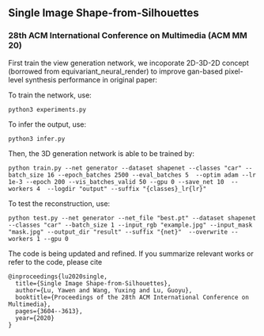 
## Single Image Shape-from-Silhouettes 
### 28th ACM International Conference on Multimedia (ACM MM 20)

First train the view generation network, we incoporate 2D-3D-2D concept (borrowed from equivariant_neural_render) to improve gan-based pixel-level synthesis performance in original paper:

To train the network, use:
```
python3 experiments.py
```

To infer the output, use:
```
python3 infer.py
```

Then, the 3D generation network is able to be trained by:
```
python train.py --net generator --dataset shapenet --classes "car" --batch_size 16 --epoch_batches 2500 --eval_batches 5  --optim adam --lr 1e-3 --epoch 200 --vis_batches_valid 50 --gpu 0 --save_net 10  --workers 4  --logdir "output" --suffix "{classes}_lr{lr}"
```

To test the reconstruction, use:

```
python test.py --net generator --net_file "best.pt" --dataset shapenet --classes "car" --batch_size 1 --input_rgb "example.jpg" --input_mask "mask.jpg" --output_dir "result" --suffix "{net}"  --overwrite --workers 1 --gpu 0
```

The code is being updated and refined. If you summarize relevant works or refer to the code, please cite
```
@inproceedings{lu2020single,
  title={Single Image Shape-from-Silhouettes},
  author={Lu, Yawen and Wang, Yuxing and Lu, Guoyu},
  booktitle={Proceedings of the 28th ACM International Conference on Multimedia},
  pages={3604--3613},
  year={2020}
}
```

